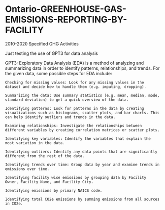# Ontario-GREENHOUSE-GAS-EMISSIONS-REPORTING-BY-FACILITY
2010-2020 Specified GHG Activities

Just testing the use of GPT3 for data analysis

GPT3:
Exploratory Data Analysis (EDA) is a method of analyzing and summarizing data in order to identify patterns, relationships, and trends. For the given data, some possible steps for EDA include:

    Checking for missing values: Look for any missing values in the dataset and decide how to handle them (e.g. imputing, dropping).

    Summarizing the data: Use summary statistics (e.g. mean, median, mode, standard deviation) to get a quick overview of the data.

    Identifying patterns: Look for patterns in the data by creating visualizations such as histograms, scatter plots, and bar charts. This can help identify outliers and trends in the data.

    Examining relationships: Investigate the relationships between different variables by creating correlation matrices or scatter plots.

    Identifying key variables: Identify the variables that explain the most variation in the data.

    Identifying outliers: Identify any data points that are significantly different from the rest of the data.

    Identifying trends over time: Group data by year and examine trends in emissions over time.

    Identifying facility wise emissions by grouping data by Facility Owner, Facility Name, and Facility City.

    Identifying emissions by primary NAICS code.

    Identifying total CO2e emissions by summing emissions from all sources in CO2e.
    
    
